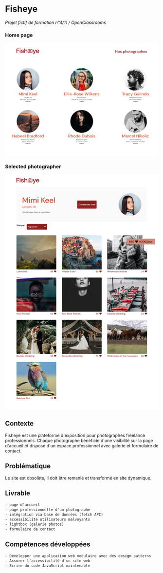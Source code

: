 # Fisheye 

*Projet fictif de formation n°4/11 / OpenClassrooms*

### Home page 

![Image du site Fisheye](assets/fisheye.png)

### Selected photographer 

![Image du site Fisheye](assets/photo.png)

## Contexte 
Fisheye est une plateforme d'exposition pour photographes freelance professionnels. Chaque photographe bénéficie d'une visibilité sur la page d'accueil et dispose d'un espace professionnel avec galerie et formulaire de contact.

## Problématique 
Le site est obsolète, il doit être remanié et transformé en site dynamique.

## Livrable 
    - page d'accueil
    - page professionnelle d'un photographe
    - intégration via base de données (fetch API)
    - accessibilité utilisateurs malvoyants
    - lightbox (galerie photos)
    - formulaire de contact

## Compétences développées
    - Développer une application web modulaire avec des design patterns
    - Assurer l'accessibilité d'un site web
    - Ecrire du code JavaScript maintenable
